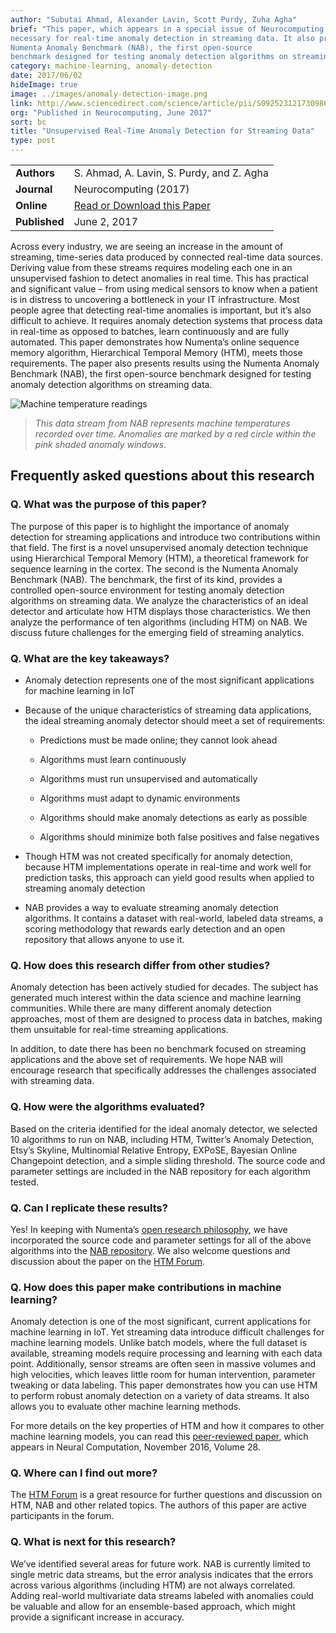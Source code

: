 ```yaml
---
author: "Subutai Ahmad, Alexander Lavin, Scott Purdy, Zuha Agha"
brief: "This paper, which appears in a special issue of Neurocomputing, demonstrates how Numenta's online sequence memory algorithm, Hierarchical Temporal Memory, meets the requirements
necessary for real-time anomaly detection in streaming data. It also presents results using the
Numenta Anomaly Benchmark (NAB), the first open-source
benchmark designed for testing anomaly detection algorithms on streaming data."
category: machine-learning, anomaly-detection
date: 2017/06/02
hideImage: true
image: ../images/anomaly-detection-image.png
link: http://www.sciencedirect.com/science/article/pii/S0925231217309864
org: "Published in Neurocomputing, June 2017"
sort: bc
title: "Unsupervised Real-Time Anomaly Detection for Streaming Data"
type: post
---
```


| | |
|-|-|
| **Authors** | S. Ahmad, A. Lavin, S. Purdy, and Z. Agha |
| **Journal** | Neurocomputing (2017) |
| **Online** | [Read or Download this Paper][1] |
| **Published** | June 2, 2017 |

Across every industry, we are seeing an increase in the amount of
streaming, time-series data produced by connected real-time data
sources. Deriving value from these streams requires modeling each one in
an unsupervised fashion to detect anomalies in real time. This has
practical and significant value – from using medical sensors to know
when a patient is in distress to uncovering a bottleneck in your IT
infrastructure. Most people agree that detecting real-time anomalies is
important, but it’s also difficult to achieve. It requires anomaly
detection systems that process data in real-time as opposed to batches,
learn continuously and are fully automated. This paper demonstrates how
Numenta’s online sequence memory algorithm, Hierarchical Temporal Memory
(HTM), meets those requirements. The paper also presents results using
the Numenta Anomaly Benchmark (NAB), the first open-source benchmark
designed for testing anomaly detection algorithms on streaming data.

![Machine temperature readings](../images/anomaly-detection-image.png)
> *This data stream from NAB represents machine temperatures recorded
  over time. Anomalies are marked by a red circle within the pink
  shaded anomaly windows.*


## **Frequently asked questions about this research**

### **Q. What was the purpose of this paper?**

The purpose of this paper is to highlight the importance of anomaly detection
for streaming applications and introduce two contributions within that field.
The first is a novel unsupervised anomaly detection technique using
Hierarchical Temporal Memory (HTM), a theoretical framework for sequence
learning in the cortex. The second is the Numenta Anomaly Benchmark (NAB).
The benchmark, the first of its kind, provides a controlled open-source
environment for testing anomaly detection algorithms on streaming data.
We analyze the characteristics of an ideal detector and articulate how
HTM displays those characteristics. We then analyze the performance of
ten algorithms (including HTM) on NAB. We discuss future challenges
for the emerging field of streaming analytics.


### **Q. What are the key takeaways?**

-   Anomaly detection represents one of the most significant
    applications for machine learning in IoT

-   Because of the unique characteristics of streaming data
    applications, the ideal streaming anomaly detector should meet a set
    of requirements:

    -   Predictions must be made online; they cannot look ahead

    -   Algorithms must learn continuously

    -   Algorithms must run unsupervised and automatically

    -   Algorithms must adapt to dynamic environments

    -   Algorithms should make anomaly detections as early as possible

    -   Algorithms should minimize both false positives and false
        negatives

-   Though HTM was not created specifically for anomaly detection,
    because HTM implementations operate in real-time and work well for
    prediction tasks, this approach can yield good results when applied
    to streaming anomaly detection

-   NAB provides a way to evaluate streaming anomaly detection
    algorithms. It contains a dataset with real-world, labeled data
    streams, a scoring methodology that rewards early detection and an
    open repository that allows anyone to use it.

### **Q. How does this research differ from other studies?**

Anomaly detection has been actively studied for decades. The subject
has generated much interest within the data science and machine learning
communities. While there are many different anomaly detection approaches,
most of them are designed to process data in batches, making them unsuitable
for real-time streaming applications.

In addition, to date there has been no benchmark focused on streaming
applications and the above set of requirements.  We hope NAB will encourage
research that specifically addresses the challenges associated
with streaming data.


### **Q. How were the algorithms evaluated?**

Based on the criteria identified for the ideal anomaly detector,
we selected 10 algorithms to run on NAB, including HTM, Twitter’s
Anomaly Detection, Etsy’s Skyline, Multinomial Relative Entropy,
EXPoSE, Bayesian Online Changepoint detection, and a simple sliding threshold.
The source code and parameter settings are included in the NAB repository
for each algorithm tested.


### **Q. Can I replicate these results?**

Yes! In keeping with Numenta’s [open research
philosophy](/blog/2014/09/17/increasing-research-transparency/),
we have incorporated the source code and parameter settings for all of
the above algorithms into the [NAB
repository](https://github.com/numenta/NAB). We also welcome questions
and discussion about the paper on the [HTM
Forum](https://discourse.numenta.org/).

### **Q. How does this paper make contributions in machine learning?**

Anomaly detection is one of the most significant, current applications
for machine learning in IoT. Yet streaming data introduce difficult
challenges for machine learning models. Unlike batch models, where the
full dataset is available, streaming models require processing and
learning with each data point. Additionally, sensor streams are often
seen in massive volumes and high velocities, which leaves little room
for human intervention, parameter tweaking or data labeling. This paper
demonstrates how you can use HTM to perform robust anomaly detection on
a variety of data streams. It also allows you to evaluate other machine
learning methods.

For more details on the key properties of HTM and how it compares to
other machine learning models, you can read this [peer-reviewed
paper](/resources/papers/continuous-online-sequence-learning-with-an-unsupervised-neural-network-model/),
which appears in Neural Computation, November 2016, Volume 28.

### **Q. Where can I find out more?**

The [HTM Forum](https://discourse.numenta.org/) is a great resource for
further questions and discussion on HTM, NAB and other related topics.
The authors of this paper are active participants in the forum.

### **Q. What is next for this research?**

We’ve identified several areas for future work. NAB is currently limited
to single metric data streams, but the error analysis indicates that the
errors across various algorithms (including HTM) are not always
correlated. Adding real-world multivariate data streams labeled with
anomalies could be valuable and allow for an ensemble-based approach,
which might provide a significant increase in accuracy.

[1]: http://www.sciencedirect.com/science/article/pii/S0925231217309864
